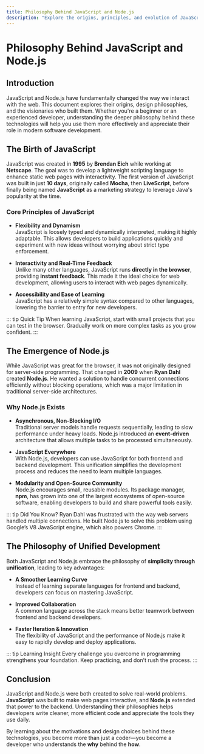 ```yaml
---
title: Philosophy Behind JavaScript and Node.js
description: "Explore the origins, principles, and evolution of JavaScript and Node.js, and understand the ideas and people who shaped them."
---
```


# Philosophy Behind JavaScript and Node.js

## Introduction

JavaScript and Node.js have fundamentally changed the way we interact with the web. This document explores their origins, design philosophies, and the visionaries who built them. Whether you're a beginner or an experienced developer, understanding the deeper philosophy behind these technologies will help you use them more effectively and appreciate their role in modern software development.

## The Birth of JavaScript

JavaScript was created in **1995** by **Brendan Eich** while working at **Netscape**. The goal was to develop a lightweight scripting language to enhance static web pages with interactivity. The first version of JavaScript was built in just **10 days**, originally called **Mocha**, then **LiveScript**, before finally being named **JavaScript** as a marketing strategy to leverage Java's popularity at the time.

### Core Principles of JavaScript

- **Flexibility and Dynamism**  
  JavaScript is loosely typed and dynamically interpreted, making it highly adaptable. This allows developers to build applications quickly and experiment with new ideas without worrying about strict type enforcement.

- **Interactivity and Real-Time Feedback**  
  Unlike many other languages, JavaScript runs **directly in the browser**, providing **instant feedback**. This made it the ideal choice for web development, allowing users to interact with web pages dynamically.

- **Accessibility and Ease of Learning**  
  JavaScript has a relatively simple syntax compared to other languages, lowering the barrier to entry for new developers.

::: tip Quick Tip
When learning JavaScript, start with small projects that you can test in the browser. Gradually work on more complex tasks as you grow confident.
:::

## The Emergence of Node.js

While JavaScript was great for the browser, it was not originally designed for server-side programming. That changed in **2009** when **Ryan Dahl** created **Node.js**. He wanted a solution to handle concurrent connections efficiently without blocking operations, which was a major limitation in traditional server-side architectures.

### Why Node.js Exists

- **Asynchronous, Non-Blocking I/O**  
  Traditional server models handle requests sequentially, leading to slow performance under heavy loads. Node.js introduced an **event-driven** architecture that allows multiple tasks to be processed simultaneously.

- **JavaScript Everywhere**  
  With Node.js, developers can use JavaScript for both frontend and backend development. This unification simplifies the development process and reduces the need to learn multiple languages.

- **Modularity and Open-Source Community**  
  Node.js encourages small, reusable modules. Its package manager, **npm**, has grown into one of the largest ecosystems of open-source software, enabling developers to build and share powerful tools easily.

::: tip Did You Know?
Ryan Dahl was frustrated with the way web servers handled multiple connections. He built Node.js to solve this problem using Google’s V8 JavaScript engine, which also powers Chrome.
:::

## The Philosophy of Unified Development

Both JavaScript and Node.js embrace the philosophy of **simplicity through unification**, leading to key advantages:

- **A Smoother Learning Curve**  
  Instead of learning separate languages for frontend and backend, developers can focus on mastering JavaScript.

- **Improved Collaboration**  
  A common language across the stack means better teamwork between frontend and backend developers.

- **Faster Iteration & Innovation**  
  The flexibility of JavaScript and the performance of Node.js make it easy to rapidly develop and deploy applications.

::: tip Learning Insight
Every challenge you overcome in programming strengthens your foundation. Keep practicing, and don’t rush the process.
:::

## Conclusion

JavaScript and Node.js were both created to solve real-world problems. **JavaScript** was built to make web pages interactive, and **Node.js** extended that power to the backend. Understanding their philosophies helps developers write cleaner, more efficient code and appreciate the tools they use daily.

By learning about the motivations and design choices behind these technologies, you become more than just a coder—you become a developer who understands the **why** behind the **how**.

